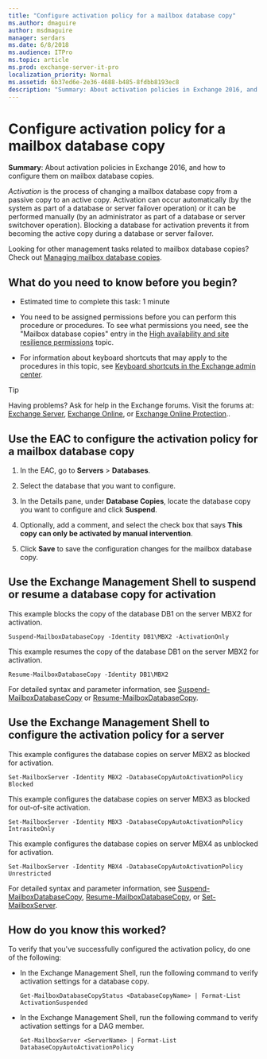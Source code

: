 ```yaml
---
title: "Configure activation policy for a mailbox database copy"
ms.author: dmaguire
author: msdmaguire
manager: serdars
ms.date: 6/8/2018
ms.audience: ITPro
ms.topic: article
ms.prod: exchange-server-it-pro
localization_priority: Normal
ms.assetid: 6b37ed6e-2e36-4688-b485-8fdbb8193ec8
description: "Summary: About activation policies in Exchange 2016, and how to configure them on mailbox database copies."
---
```


# Configure activation policy for a mailbox database copy

 **Summary**: About activation policies in Exchange 2016, and how to configure them on mailbox database copies.
  
 *Activation* is the process of changing a mailbox database copy from a passive copy to an active copy. Activation can occur automatically (by the system as part of a database or server failover operation) or it can be performed manually (by an administrator as part of a database or server switchover operation). Blocking a database for activation prevents it from becoming the active copy during a database or server failover.
  
Looking for other management tasks related to mailbox database copies? Check out [Managing mailbox database copies](http://technet.microsoft.com/library/06df16b4-f209-4d3a-8c68-0805c745f9b2.aspx).
  
## What do you need to know before you begin?

- Estimated time to complete this task: 1 minute
    
- You need to be assigned permissions before you can perform this procedure or procedures. To see what permissions you need, see the "Mailbox database copies" entry in the [High availability and site resilience permissions](../../permissions/feature-permissions/ha-permissions.md) topic.
    
- For information about keyboard shortcuts that may apply to the procedures in this topic, see [Keyboard shortcuts in the Exchange admin center](../../about-documentation/exchange-admin-center-keyboard-shortcuts.md).
    
> [!TIP]
> Having problems? Ask for help in the Exchange forums. Visit the forums at: [Exchange Server](https://go.microsoft.com/fwlink/p/?linkId=60612), [Exchange Online](https://go.microsoft.com/fwlink/p/?linkId=267542), or [Exchange Online Protection](https://go.microsoft.com/fwlink/p/?linkId=285351)..
  
## Use the EAC to configure the activation policy for a mailbox database copy
<a name="UseEMC"> </a>

1. In the EAC, go to **Servers** \> **Databases**.
    
2. Select the database that you want to configure.
    
3. In the Details pane, under **Database Copies**, locate the database copy you want to configure and click **Suspend**.
    
4. Optionally, add a comment, and select the check box that says **This copy can only be activated by manual intervention**.
    
5. Click **Save** to save the configuration changes for the mailbox database copy.
    
## Use the Exchange Management Shell to suspend or resume a database copy for activation
<a name="UseEMC"> </a>

This example blocks the copy of the database DB1 on the server MBX2 for activation.
  
```
Suspend-MailboxDatabaseCopy -Identity DB1\MBX2 -ActivationOnly
```

This example resumes the copy of the database DB1 on the server MBX2 for activation.
  
```
Resume-MailboxDatabaseCopy -Identity DB1\MBX2
```

For detailed syntax and parameter information, see [Suspend-MailboxDatabaseCopy](http://technet.microsoft.com/library/b6e03402-706e-40c6-b392-92e3da21b5c0.aspx) or [Resume-MailboxDatabaseCopy](http://technet.microsoft.com/library/3d90b006-9914-415b-9a1f-730bd91c8548.aspx).
  
## Use the Exchange Management Shell to configure the activation policy for a server
<a name="UseEMC"> </a>

This example configures the database copies on server MBX2 as blocked for activation.
  
```
Set-MailboxServer -Identity MBX2 -DatabaseCopyAutoActivationPolicy Blocked
```

This example configures the database copies on server MBX3 as blocked for out-of-site activation.
  
```
Set-MailboxServer -Identity MBX3 -DatabaseCopyAutoActivationPolicy IntrasiteOnly
```

This example configures the database copies on server MBX4 as unblocked for activation.
  
```
Set-MailboxServer -Identity MBX4 -DatabaseCopyAutoActivationPolicy Unrestricted
```

For detailed syntax and parameter information, see [Suspend-MailboxDatabaseCopy](http://technet.microsoft.com/library/b6e03402-706e-40c6-b392-92e3da21b5c0.aspx), [Resume-MailboxDatabaseCopy](http://technet.microsoft.com/library/3d90b006-9914-415b-9a1f-730bd91c8548.aspx), or [Set-MailboxServer](http://technet.microsoft.com/library/6a229126-b863-4f07-b024-a39c93b253f7.aspx).
  
## How do you know this worked?
<a name="UseEMC"> </a>

To verify that you've successfully configured the activation policy, do one of the following:
  
- In the Exchange Management Shell, run the following command to verify activation settings for a database copy.
    
  ```
  Get-MailboxDatabaseCopyStatus <DatabaseCopyName> | Format-List ActivationSuspended
  ```

- In the Exchange Management Shell, run the following command to verify activation settings for a DAG member.
    
  ```
  Get-MailboxServer <ServerName> | Format-List DatabaseCopyAutoActivationPolicy
  ```


